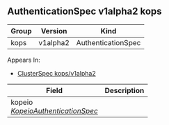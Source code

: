 ## AuthenticationSpec v1alpha2 kops

Group        | Version     | Kind
------------ | ---------- | -----------
kops | v1alpha2 | AuthenticationSpec





<aside class="notice">
Appears In:

<ul> 
<li><a href="#clusterspec-v1alpha2-kops">ClusterSpec kops/v1alpha2</a></li>
</ul></aside>

Field        | Description
------------ | -----------
kopeio <br /> *[KopeioAuthenticationSpec](#kopeioauthenticationspec-v1alpha2-kops)*    | 

